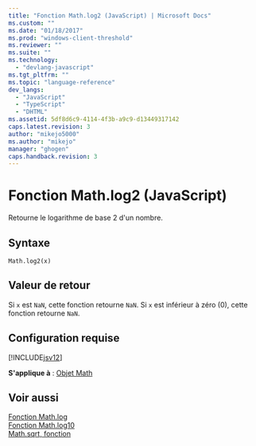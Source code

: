 ```yaml
---
title: "Fonction Math.log2 (JavaScript) | Microsoft Docs"
ms.custom: ""
ms.date: "01/18/2017"
ms.prod: "windows-client-threshold"
ms.reviewer: ""
ms.suite: ""
ms.technology: 
  - "devlang-javascript"
ms.tgt_pltfrm: ""
ms.topic: "language-reference"
dev_langs: 
  - "JavaScript"
  - "TypeScript"
  - "DHTML"
ms.assetid: 5df8d6c9-4114-4f3b-a9c9-d13449317142
caps.latest.revision: 3
author: "mikejo5000"
ms.author: "mikejo"
manager: "ghogen"
caps.handback.revision: 3
---
```

# Fonction Math.log2 (JavaScript)
Retourne le logarithme de base 2 d'un nombre.  
  
## Syntaxe  
  
```  
Math.log2(x)   
```  
  
## Valeur de retour  
 Si `x` est `NaN`, cette fonction retourne `NaN`.  Si `x` est inférieur à zéro \(0\), cette fonction retourne `NaN`.  
  
## Configuration requise  
 [!INCLUDE[jsv12](../../javascript/reference/includes/jsv12-md.md)]  
  
 **S'applique à** : [Objet Math](../../javascript/reference/math-object-javascript.md)  
  
## Voir aussi  
 [Fonction Math.log](../../javascript/reference/math-log-function-javascript.md)   
 [Fonction Math.log10](../../javascript/reference/math-log10-function-javascript.md)   
 [Math.sqrt, fonction](../../javascript/reference/math-sqrt-function-javascript.md)